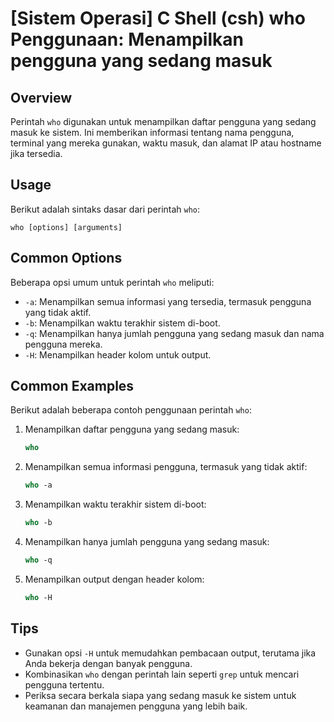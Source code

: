 # [Sistem Operasi] C Shell (csh) who Penggunaan: Menampilkan pengguna yang sedang masuk

## Overview
Perintah `who` digunakan untuk menampilkan daftar pengguna yang sedang masuk ke sistem. Ini memberikan informasi tentang nama pengguna, terminal yang mereka gunakan, waktu masuk, dan alamat IP atau hostname jika tersedia.

## Usage
Berikut adalah sintaks dasar dari perintah `who`:

```
who [options] [arguments]
```

## Common Options
Beberapa opsi umum untuk perintah `who` meliputi:

- `-a`: Menampilkan semua informasi yang tersedia, termasuk pengguna yang tidak aktif.
- `-b`: Menampilkan waktu terakhir sistem di-boot.
- `-q`: Menampilkan hanya jumlah pengguna yang sedang masuk dan nama pengguna mereka.
- `-H`: Menampilkan header kolom untuk output.

## Common Examples
Berikut adalah beberapa contoh penggunaan perintah `who`:

1. Menampilkan daftar pengguna yang sedang masuk:
   ```csh
   who
   ```

2. Menampilkan semua informasi pengguna, termasuk yang tidak aktif:
   ```csh
   who -a
   ```

3. Menampilkan waktu terakhir sistem di-boot:
   ```csh
   who -b
   ```

4. Menampilkan hanya jumlah pengguna yang sedang masuk:
   ```csh
   who -q
   ```

5. Menampilkan output dengan header kolom:
   ```csh
   who -H
   ```

## Tips
- Gunakan opsi `-H` untuk memudahkan pembacaan output, terutama jika Anda bekerja dengan banyak pengguna.
- Kombinasikan `who` dengan perintah lain seperti `grep` untuk mencari pengguna tertentu.
- Periksa secara berkala siapa yang sedang masuk ke sistem untuk keamanan dan manajemen pengguna yang lebih baik.